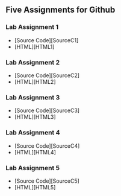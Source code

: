 ## Five Assignments for Github

### Lab Assignment 1
  * [Source Code][SourceC1]
  * [HTML][HTML1]

### Lab Assignment 2
  * [Source Code][SourceC2]
  * [HTML][HTML2]
  
### Lab Assignment 3
  * [Source Code][SourceC3]
  * [HTML][HTML3]
  
### Lab Assignment 4
  * [Source Code][SourceC4]
  * [HTML][HTML4]
### Lab Assignment 5
  * [Source Code][SourceC5]
  * [HTML][HTML5]
